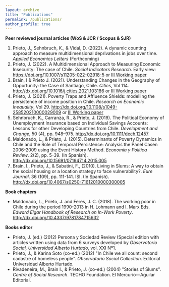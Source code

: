 ```yaml
---
layout: archive
title: "Publications"
permalink: /publications/
author_profile: true
---
```


__Peer reviewed journal articles (WoS & JCR / Scopus & SJR)__


1. Prieto, J., Sehnbruch, K., & Vidal, D. (2022). A dynamic counting approach to measure multidimensional deprivations in jobs over time. _Applied Economics Letters_  (Forthcoming)
2. Prieto, J. (2022). A Multidimensional Approach to Measuring Economic Insecurity: The case of Chile. _Social Indicators Research_. Early view: <a href="https://doi.org/10.1007/s11205-022-02918-5" target="_blank"> https://doi.org/10.1007/s11205-022-02918-5</a> or <a href="http://eprints.lse.ac.uk/112490/1/Multidimensional_approach_to_measuring_economic_insecurity_working_paper_70.pdf" target="_blank"> III Working paper</a> 
3. Brain, I & Prieto J. (2021). Understanding Changes in the Geography of Opportunity: the Case of Santiago, Chile. _Cities_, Vol 114. <a href="http://dx.doi.org/10.1016/j.cities.2021.103186" target="_blank"> http://dx.doi.org/10.1016/j.cities.2021.103186</a> or <a href="http://eprints.lse.ac.uk/109915/1/LSE_III_working_paper_63.pdf" target="_blank"> III Working paper</a> 
4. Prieto, J. (2021). Poverty Traps and Affluence Shields: modelling the persistence of income position in Chile. _Research on Economic Inequality_, Vol 29. <a href="http://dx.doi.org/10.1108/s1049-258520210000029009" target="_blank"> http://dx.doi.org/10.1108/s1049-258520210000029009</a> or <a href="http://eprints.lse.ac.uk/110719/1/Prieto_poverty_traps_and_affluence_shields_paper_66.pdf" target="_blank"> III Working paper</a> 
5. Sehnbruch, K., Carranza, R., & Prieto, J. (2019). The Political Economy of Unemployment Insurance based on Individual Savings Accounts: Lessons for other Developing Countries from Chile. _Development and Change_, 50 (4), pp. 948–975. <a href="http://dx.doi.org/10.1111/dech.12457" target="_blank"> http://dx.doi.org/10.1111/dech.12457</a>
6. Maldonado, L., & Prieto, J. (2015). Determinants of Poverty Dynamics in Chile and the Role of Temporal Persistence: Analysis the Panel Casen 2006-2009 using the Event History Method. _Economía y Política Review_. 2(2), pp. 5-39. (In Spanish). <a href="http://dx.doi.org/10.15691/07194714.2015.005" target="_blank"> http://dx.doi.org/10.15691/07194714.2015.005</a>
7. Brain, I., Prieto, J., & Sabatini, F., (2010). Living in Slums: A way to obtain the social housing or a location strategy to face vulnerability?. _Eure Journal_. 36 (109), pp. 111-141. ISI. (In Spanish). <a href="http://dx.doi.org/10.4067/s0250-71612010000300005" target="_blank"> http://dx.doi.org/10.4067/s0250-71612010000300005</a>

__Book chapters__

- Maldonado, L., Prieto, J. and Feres, J. C. (2018). The working poor in Chile during the period 1990-2013 in H. Lohmann and I. Marx Eds. _Edward Elgar Handbook of Research on In-Work Poverty_. <a href="http://dx.doi.org/10.4337/9781784715632" target="_blank"> http://dx.doi.org/10.4337/9781784715632</a>

__Books editor__

- Prieto, J. (ed.) (2012) Persona y Sociedad Review (Special edition with articles written using data from 6 surveys developed by _Observatorio Social, Universidad Alberto Hurtado_, vol. XXI Nº1.
- Prieto, J., & Karina Soto (co-ed.) (2012) "In Chile we all count: second cadastre of homeless people". _Observatorio Social Collection_. Editorial Universidad Alberto Hurtado.
- Rivadeneira, M., Brain I., & Prieto, J. (co-ed.) (2004) "Stories of Slums". _Centre of Social Research_. TECHO Foundation. El Mercurio—Aguilar Editorial.